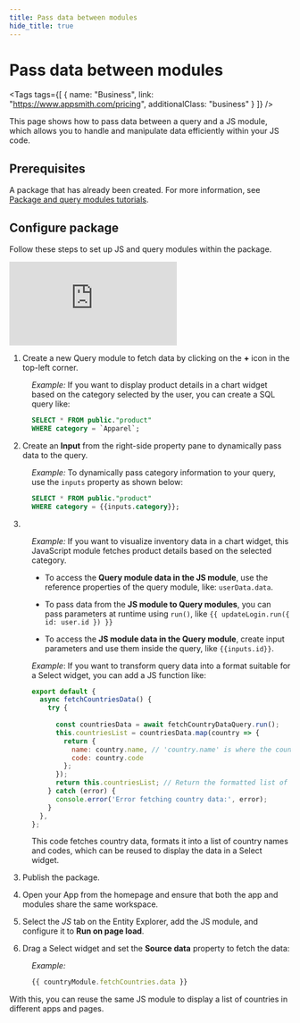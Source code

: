 ```yaml
---
title: Pass data between modules
hide_title: true
---
```

<!-- vale off -->

<div className="tag-wrapper">
 <h1>Pass data between modules</h1>

<Tags
tags={[
{ name: "Business", link: "https://www.appsmith.com/pricing", additionalClass: "business" }
]}
/>

</div>

<!-- vale on -->

This page shows how to pass data between a query and a JS module, which allows you to handle and manipulate data efficiently within your JS code.



## Prerequisites

A package that has already been created. For more information, see [Package and query modules tutorials](/packages/tutorial/query-module).

## Configure package

Follow these steps to set up JS and query modules within the package.


<div style={{ position: "relative", paddingBottom: "calc(50.520833333333336% + 41px)", height: "0", width: "100%" }}>
  <iframe src="https://demo.arcade.software/vjD1OhwfW8Yz162XQ6KI?embed" frameborder="0" loading="lazy" webkitallowfullscreen mozallowfullscreen allowfullscreen style={{ position: "absolute", top: "0", left: "0", width: "100%", height: "100%", colorScheme: "light" }} title="Appsmith | Connect Data">
  </iframe>
</div>


1. Create a new Query module to fetch data by clicking on the **+** icon in the top-left corner.


<dd>

*Example:* If you want to display product details in a chart widget based on the category selected by the user, you can create a SQL query like:

```sql
SELECT * FROM public."product" 
WHERE category = `Apparel`;
```

</dd>

2. Create an **Input** from the right-side property pane to dynamically pass data to the query. 

<dd>

*Example:* To dynamically pass category information to your query, use the `inputs` property as shown below:

```sql
SELECT * FROM public."product" 
WHERE category = {{inputs.category}};
```

</dd>


3. 

<dd>

*Example:* If you want to visualize inventory data in a chart widget, this JavaScript module fetches product details based on the selected category. 

</dd>

<dd>

* To access the **Query module data in the JS module**, use the reference properties of the query module, like: `userData.data`.

* To pass data from the **JS module to Query modules**, you can pass parameters at runtime using `run()`, like `{{ updateLogin.run({ id: user.id }) }}`

* To access the **JS module data in the Query module**, create input parameters and use them inside the query, like `{{inputs.id}}`.




*Example*: If you want to transform query data into a format suitable for a Select widget, you can add a JS function like:



```js
export default {
  async fetchCountriesData() {
    try {
      
      const countriesData = await fetchCountryDataQuery.run();
      this.countriesList = countriesData.map(country => {
        return {
          name: country.name, // 'country.name' is where the country name is stored
          code: country.code  
        };
      });
      return this.countriesList; // Return the formatted list of countries
    } catch (error) {
      console.error('Error fetching country data:', error);
    }
  },
};
```

This code fetches country data, formats it into a list of country names and codes, which can be reused to display the data in a Select widget.

</dd>

3. Publish the package.


4. Open your App from the homepage and ensure that both the app and modules share the same workspace.

5. Select the *JS* tab on the Entity Explorer, add the JS module, and configure it to **Run on page load**.

6. Drag a Select widget and set the **Source data** property to fetch the data:


<dd>

*Example:* 

```js
{{ countryModule.fetchCountries.data }}
```

</dd>

With this, you can reuse the same JS module to display a list of countries in different apps and pages.





